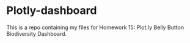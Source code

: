 # Plotly-dashboard
This is a repo containing my files for Homework 15: Plot.ly Belly Button Biodiversity Dashboard.
